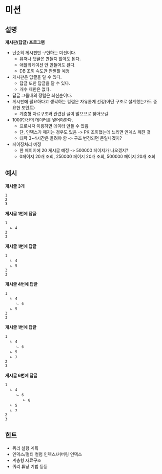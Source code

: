 # 미션
## 설명 
**게시판(답글) 프로그램**     
* 단순히 게시판만 구현하는 미션이다.      
    * 유저나 댓글은 만들지 않아도 된다.
    * 애플리케이션 안 만들어도 된다.      
    * DB 조회 속도만 판별할 예정 
* 게시판은 답글을 달 수 있다.
    * 답글 또한 답글을 달 수 있다.
    * 개수 제한은 없다.           
* 답글 그룹내의 정렬은 최신순이다.    
* 게시판에 필요하다고 생각하는 컬럼은 자유롭게 선정(어떤 구조로 설계했는가도 중요한 포인트)
    * 계층형 자료구조와 관련된 글이 많으므로 찾아보길     
* 1000만건의 데이터를 넣어야한다.
    * 프로시저 이용하면 데이터 만들 수 있음 
    * 단, 인덱스가 깨지는 경우도 있음 -> PK 조회했는데 느리면 인덱스 깨진 것 
    * 대략 3~4시간은 돌려야 함 -> 구조 변경되면 큰일나겠지?
* 페이징처리 예정
    * 한 페이지에 20 게시글 예정 -> 500000 페이지가 나오겠지? 
    * 0페이지 20개 조회, 250000 페이지 20개 조회, 500000 페이지 20개 조회       

## 예시 
**게시글 3개**
```
1
2
3
```

**게시글 1번에 답글**
```
1
  ㄴ 4
2
3
```

**게시글 1번에 답글**
```
1
  ㄴ 4
  ㄴ 5
2
3
```

**게시글 4번에 답글**
```
1
  ㄴ 4
     ㄴ 6
  ㄴ 5
2
3
```

**게시글 1번에 답글**
```
1
  ㄴ 4
     ㄴ 6
  ㄴ 5
  ㄴ 7 
2
3
```


**게시글 6번에 답글**
```
1
  ㄴ 4
     ㄴ 6
        ㄴ 8
  ㄴ 5
  ㄴ 7 
2
3
```

## 힌트 

* 쿼리 실행 계획 
* 인덱스/멀티 컬럼 인덱스/커버링 인덱스
* 계층형 자료구조 
* 쿼리 튜닝 기법 등등 
